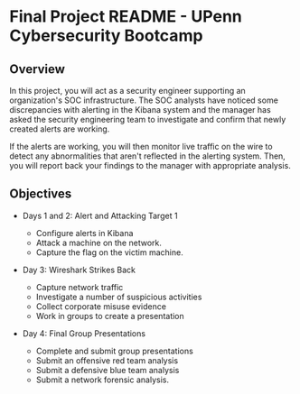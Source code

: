 # Final Project README - UPenn Cybersecurity Bootcamp

## Overview
In this project, you will act as a security engineer supporting an organization's SOC infrastructure. The SOC analysts have noticed some discrepancies with alerting in the Kibana system and the manager has asked the security engineering team to investigate and confirm that newly created alerts are working.

If the alerts are working, you will then monitor live traffic on the wire to detect any abnormalities that aren't reflected in the alerting system. Then, you will report back your findings to the manager with appropriate analysis.

## Objectives
- Days 1 and 2: Alert and Attacking Target 1

  - Configure alerts in Kibana
  - Attack a machine on the network.
  - Capture the flag on the victim machine.

- Day 3: Wireshark Strikes Back

  - Capture network traffic
  - Investigate a number of suspicious activities
  - Collect corporate misuse evidence
  - Work in groups to create a presentation

- Day 4: Final Group Presentations

  - Complete and submit group presentations
  - Submit an offensive red team analysis
  - Submit a defensive blue team analysis
  - Submit a network forensic analysis.
